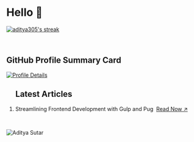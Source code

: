 # Hello 👋

 

<p align="left">
 <a href="https://github.com/DenverCoder1/github-readme-streak-stats">
    <img title="🔥 Get streak stats for your profile at git.io/streak-stats" alt="aditya305's streak" src="https://github-readme-streak-stats.herokuapp.com/?user=aditya305&theme=default&hide_border=true"/>
  </a>
 </p>
 <br />
 
## GitHub Profile Summary Card
<a href="http://github-profile-summary-cards.vercel.app/api/cards/profile-details?username=aditya305&theme=transparent">
  <img src="http://github-profile-summary-cards.vercel.app/api/cards/profile-details?username=aditya305&theme=transparent" alt="Profile Details">
</a>

<br />

 <ol>
  <h2>Latest Articles</h2>
  <li>Streamlining Frontend Development with Gulp and Pug&nbsp; 
   <a href="https://adityasutar.medium.com/streamlining-frontend-development-with-gulp-and-pug-4eccca23ce23" target="_blank">Read Now &#x2197;</a>
  </li>
 </ol>
 <br />
<p align="left">
  <img
    src="https://komarev.com/ghpvc/?username=aditya305"
    alt="Aditya Sutar"
  />
</p>
